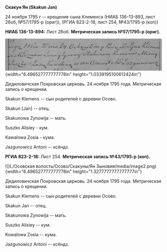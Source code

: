 **Скакун Ян (Skakun Jan)**

24 ноября 1795 г -- крещение сына Клеменса (НИАБ 136-13-893, лист 26об,
№57/1795-р (ориг)), (РГИА 823-2-18, лист 254, №43/1795-р (коп))

**НИАБ 136-13-894:** Лист 26об. **Метрическая запись №57/1795-р
(ориг).**

![](./media/7b2f20e7830c7570853a3142d4a092698c87cdc8.png){width="6.496527777777778in"
height="1.0339195100612424in"}

Дедиловичская Покровская церковь. 24 ноября 1795 года. Метрическая
запись о крещении.

Skakun Klemens -- сын родителей с деревни Осовo.

Skakun \[Jan\] -- отец.

Skakunowa Zynowija -- мать.

Suszko Alisiey - кум.

Kawalowa Zosia - кума.

Jazgunowicz Antoni -- ксёндз.

**РГИА 823-2-18:** Лист 254. **Метрическая запись №43/1795-р (коп).**

![](./Осовская волость/Осово/Скакуны/Ян Зыновия/media/image2.png){width="6.496527777777778in"
height="1.3277777777777777in"}

Дедиловичская Покровская церковь. 24 ноября 1795 года. Метрическая
запись о крещении.

Skakun Klemens -- сын родителей с деревни Осово.

Skakun Jan -- отец.

Skakunowa Zynowija -- мать.

Suszko Alisiey -- кум.

Kowalowa Zosia -- кума.

Jazgunowicz Antoni -- ксёндз.
